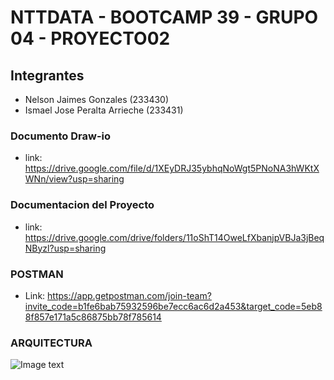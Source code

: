 # NTTDATA - BOOTCAMP 39 - GRUPO 04 - PROYECTO02
## Integrantes

- Nelson Jaimes Gonzales (233430)
- Ismael Jose Peralta Arrieche (233431)

### Documento Draw-io
- link: https://drive.google.com/file/d/1XEyDRJ35ybhqNoWgt5PNoNA3hWKtXWNn/view?usp=sharing

### Documentacion del Proyecto
- link: https://drive.google.com/drive/folders/11oShT14OweLfXbanjpVBJa3jBeqNByzl?usp=sharing

### POSTMAN
- Link: https://app.getpostman.com/join-team?invite_code=b1fe6bab75932596be7ecc6ac6d2a453&target_code=5eb88f857e171a5c86875bb78f785614

### ARQUITECTURA
![Image text](https://github.com/nelsonjaimes/nttdata-bc39-grupo4-project02/blob/master/img/proyecto02-esquema.PNG)
